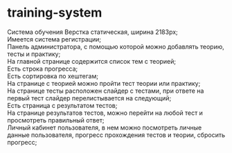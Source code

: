 # training-system
Cистема обучения
Верстка статическая, ширина 2183px;<br>
Имеется система регистрации;<br>
Панель администратора, с помощью которой можно добавлять теорию, тесты и практику;<br>
На главной странице содержится список тем с теорией;<br>
Есть строка прогресса;<br>
Есть сортировка по хештегам;<br>
На странице с теорией можно пройти тест теории или практику;<br>
На странице тесты расположен слайдер с тестами, при ответе на первый тест слайдер перелистывается на следующий;<br>
Есть страница с результатом тестов;<br>
На странице результатов тестов, можно перейти на любой тест и просмотреть правильный ответ;<br>
Личный кабинет пользователя, в нем можно посмотреть личные данные пользователя, прогресс прохождения тестов и теории, сбросить прогресс;
